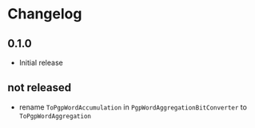 # Changelog

## 0.1.0
- Initial release

## not released
- rename `ToPgpWordAccumulation` in `PgpWordAggregationBitConverter` to `ToPgpWordAggregation`
